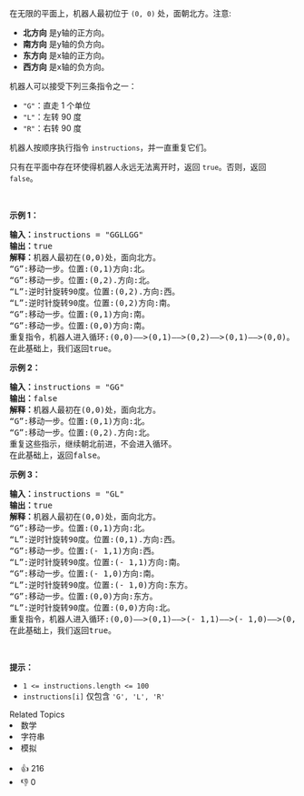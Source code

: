 <p>在无限的平面上，机器人最初位于&nbsp;<code>(0, 0)</code>&nbsp;处，面朝北方。注意:</p>

<ul> 
 <li><strong>北方向</strong> 是y轴的正方向。</li> 
 <li><strong>南方向</strong> 是y轴的负方向。</li> 
 <li><strong>东方向</strong> 是x轴的正方向。</li> 
 <li><strong>西方向</strong> 是x轴的负方向。</li> 
</ul>

<p>机器人可以接受下列三条指令之一：</p>

<ul> 
 <li><code>"G"</code>：直走 1 个单位</li> 
 <li><code>"L"</code>：左转 90 度</li> 
 <li><code>"R"</code>：右转 90 度</li> 
</ul>

<p>机器人按顺序执行指令&nbsp;<code>instructions</code>，并一直重复它们。</p>

<p>只有在平面中存在环使得机器人永远无法离开时，返回&nbsp;<code>true</code>。否则，返回 <code>false</code>。</p>

<p>&nbsp;</p>

<p><strong>示例 1：</strong></p>

<pre>
<strong>输入：</strong>instructions = "GGLLGG"
<strong>输出：</strong>true
<strong>解释：</strong>机器人最初在(0,0)处，面向北方。
“G”:移动一步。位置:(0,1)方向:北。
“G”:移动一步。位置:(0,2).方向:北。
“L”:逆时针旋转90度。位置:(0,2).方向:西。
“L”:逆时针旋转90度。位置:(0,2)方向:南。
“G”:移动一步。位置:(0,1)方向:南。
“G”:移动一步。位置:(0,0)方向:南。
重复指令，机器人进入循环:(0,0)——&gt;(0,1)——&gt;(0,2)——&gt;(0,1)——&gt;(0,0)。
在此基础上，我们返回true。
</pre>

<p><strong>示例 2：</strong></p>

<pre>
<strong>输入：</strong>instructions = "GG"
<strong>输出：</strong>false
<strong>解释：</strong>机器人最初在(0,0)处，面向北方。
“G”:移动一步。位置:(0,1)方向:北。
“G”:移动一步。位置:(0,2).方向:北。
重复这些指示，继续朝北前进，不会进入循环。
在此基础上，返回false。
</pre>

<p><strong>示例 3：</strong></p>

<pre>
<strong>输入：</strong>instructions = "GL"
<strong>输出：</strong>true
<strong>解释：</strong>机器人最初在(0,0)处，面向北方。
“G”:移动一步。位置:(0,1)方向:北。
“L”:逆时针旋转90度。位置:(0,1).方向:西。
“G”:移动一步。位置:(- 1,1)方向:西。
“L”:逆时针旋转90度。位置:(- 1,1)方向:南。
“G”:移动一步。位置:(- 1,0)方向:南。
“L”:逆时针旋转90度。位置:(- 1,0)方向:东方。
“G”:移动一步。位置:(0,0)方向:东方。
“L”:逆时针旋转90度。位置:(0,0)方向:北。
重复指令，机器人进入循环:(0,0)——&gt;(0,1)——&gt;(- 1,1)——&gt;(- 1,0)——&gt;(0,0)。
在此基础上，我们返回true。</pre>

<p>&nbsp;</p>

<p><strong>提示：</strong></p>

<ul> 
 <li><code>1 &lt;= instructions.length &lt;= 100</code></li> 
 <li><code>instructions[i]</code>&nbsp;仅包含&nbsp;<code>'G', 'L', 'R'</code></li> 
</ul>

<div><div>Related Topics</div><div><li>数学</li><li>字符串</li><li>模拟</li></div></div><br><div><li>👍 216</li><li>👎 0</li></div>